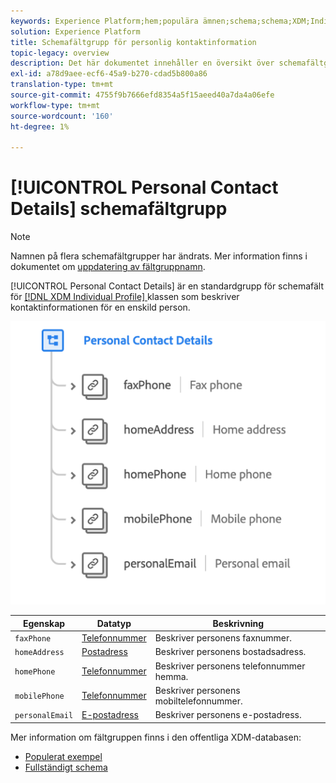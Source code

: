 ```yaml
---
keywords: Experience Platform;hem;populära ämnen;schema;schema;XDM;Individuell profil;fält;scheman;scheman;personuppgifter;Schema design;fältgrupp;Fältgrupp;
solution: Experience Platform
title: Schemafältgrupp för personlig kontaktinformation
topic-legacy: overview
description: Det här dokumentet innehåller en översikt över schemafältgruppen Personlig kontaktinformation.
exl-id: a78d9aee-ecf6-45a9-b270-cdad5b800a86
translation-type: tm+mt
source-git-commit: 4755f9b7666efd8354a5f15aeed40a7da4a06efe
workflow-type: tm+mt
source-wordcount: '160'
ht-degree: 1%

---
```



# [!UICONTROL Personal Contact Details] schemafältgrupp

>[!NOTE]
>
>Namnen på flera schemafältgrupper har ändrats. Mer information finns i dokumentet om [uppdatering av fältgruppnamn](../name-updates.md).

[!UICONTROL Personal Contact Details] är en standardgrupp för schemafält för  [[!DNL XDM Individual Profile] ](../../classes/individual-profile.md) klassen som beskriver kontaktinformationen för en enskild person.

![](../../images/field-groups/personal-contact-details.png)

| Egenskap | Datatyp | Beskrivning |
| --- | --- | --- |
| `faxPhone` | [Telefonnummer](../../data-types/phone-number.md) | Beskriver personens faxnummer. |
| `homeAddress` | [Postadress](../../data-types/postal-address.md) | Beskriver personens bostadsadress. |
| `homePhone` | [Telefonnummer](../../data-types/phone-number.md) | Beskriver personens telefonnummer hemma. |
| `mobilePhone` | [Telefonnummer](../../data-types/phone-number.md) | Beskriver personens mobiltelefonnummer. |
| `personalEmail` | [E-postadress](../../data-types/email-address.md) | Beskriver personens e-postadress. |

Mer information om fältgruppen finns i den offentliga XDM-databasen:

* [Populerat exempel](https://github.com/adobe/xdm/blob/master/components/mixins/profile/profile-personal-details.example.1.json)
* [Fullständigt schema](https://github.com/adobe/xdm/blob/master/components/mixins/profile/profile-personal-details.schema.json)

